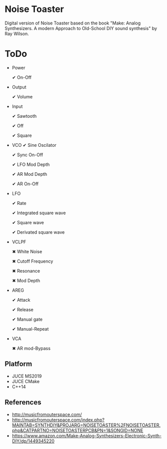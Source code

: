 # Noise Toaster

Digital version of Noise Toaster based on the book "Make: Analog Synthesizers. A modern Approach to Old-School DIY sound synthesis" by Ray Wilson. 

# ToDo

- Power

	✔ On-Off
	
- Output
	
	✔ Volume
	
- Input

	✔ Sawtooth
	
	✔ Off
	
	✔ Square
	
- VCO
	✔ Sine Oscilator
	
	✔ Sync On-Off
	
	✔ LFO Mod Depth
	
	✔ AR Mod Depth
	
	✔ AR On-Off
	
- LFO
	
	✔ Rate
	
	✔ Integrated square wave
	
	✔ Square wave
	
	✔ Derivated square wave

- VCLPF
	
	✖ White Noise
	
	✖ Cutoff Frequency
	
	✖ Resonance
	
	✖ Mod Depth
	
- AREG
	
	✔ Attack
	
	✔ Release 
	
	✔ Manual gate
	
	✔ Manual-Repeat
	
- VCA

	✖ AR mod-Bypass
	
	

## Platform

- JUCE MS2019
- JUCE CMake
- C++14

## References

- http://musicfromouterspace.com/
- http://musicfromouterspace.com/index.php?MAINTAB=SYNTHDIY&PROJARG=NOISETOASTER%2FNOISETOASTER.php&CATPARTNO=NOISETOASTERPCB&PN=1&SONGID=NONE
- https://www.amazon.com/Make-Analog-Synthesizers-Electronic-Synth-DIY/dp/1449345220